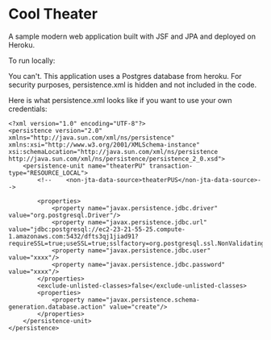 # Cool Theater

A sample modern web application built with JSF and JPA and deployed on Heroku.

To run locally:

You can't. This application uses a Postgres database from heroku. For security purposes, persistence.xml is hidden and not included in the code.

Here is what persistence.xml looks like if you want to use your own credentials:

```
<?xml version="1.0" encoding="UTF-8"?>
<persistence version="2.0" xmlns="http://java.sun.com/xml/ns/persistence" xmlns:xsi="http://www.w3.org/2001/XMLSchema-instance" xsi:schemaLocation="http://java.sun.com/xml/ns/persistence http://java.sun.com/xml/ns/persistence/persistence_2_0.xsd">
    <persistence-unit name="theaterPU" transaction-type="RESOURCE_LOCAL">
        <!--    <non-jta-data-source>theaterPUS</non-jta-data-source>-->

        <properties>
            <property name="javax.persistence.jdbc.driver" value="org.postgresql.Driver"/>
            <property name="javax.persistence.jdbc.url" value="jdbc:postgresql://ec2-23-21-55-25.compute-1.amazonaws.com:5432/dfts3qj1jiad91?requireSSL=true;useSSL=true;sslfactory=org.postgresql.ssl.NonValidatingFactory"/>
            <property name="javax.persistence.jdbc.user" value="xxxx"/>
            <property name="javax.persistence.jdbc.password" value="xxxx"/> 
        </properties>
        <exclude-unlisted-classes>false</exclude-unlisted-classes>
        <properties>
            <property name="javax.persistence.schema-generation.database.action" value="create"/>
        </properties>
    </persistence-unit>
</persistence> 

```
